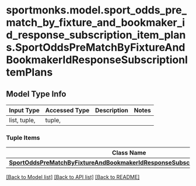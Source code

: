 # sportmonks.model.sport_odds_pre_match_by_fixture_and_bookmaker_id_response_subscription_item_plans.SportOddsPreMatchByFixtureAndBookmakerIdResponseSubscriptionItemPlans

## Model Type Info
Input Type | Accessed Type | Description | Notes
------------ | ------------- | ------------- | -------------
list, tuple,  | tuple,  |  | 

### Tuple Items
Class Name | Input Type | Accessed Type | Description | Notes
------------- | ------------- | ------------- | ------------- | -------------
[**SportOddsPreMatchByFixtureAndBookmakerIdResponseSubscriptionItemPlansItem**](SportOddsPreMatchByFixtureAndBookmakerIdResponseSubscriptionItemPlansItem.md) | [**SportOddsPreMatchByFixtureAndBookmakerIdResponseSubscriptionItemPlansItem**](SportOddsPreMatchByFixtureAndBookmakerIdResponseSubscriptionItemPlansItem.md) | [**SportOddsPreMatchByFixtureAndBookmakerIdResponseSubscriptionItemPlansItem**](SportOddsPreMatchByFixtureAndBookmakerIdResponseSubscriptionItemPlansItem.md) |  | 

[[Back to Model list]](../../README.md#documentation-for-models) [[Back to API list]](../../README.md#documentation-for-api-endpoints) [[Back to README]](../../README.md)

